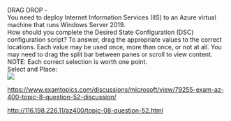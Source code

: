 DRAG DROP -<br/>You need to deploy Internet Information Services (IIS) to an Azure virtual machine that runs Windows Server 2019.<br/>How should you complete the Desired State Configuration (DSC) configuration script? To answer, drag the appropriate values to the correct locations. Each value may be used once, more than once, or not at all. You may need to drag the split bar between panes or scroll to view content.<br/>NOTE: Each correct selection is worth one point.<br/>Select and Place:<br/><img src="https://www.examtopics.com/assets/media/exam-media/04257/0047900001.png" class="in-exam-image"/><br/><p><a href="https://www.examtopics.com/discussions/microsoft/view/79255-exam-az-400-topic-8-question-52-discussion/">https://www.examtopics.com/discussions/microsoft/view/79255-exam-az-400-topic-8-question-52-discussion/</a></p><p><a href="http://116.198.226.11/az400/topic-08-question-52.html">http://116.198.226.11/az400/topic-08-question-52.html</a></p><script src="https://giscus.app/client.js"                    data-repo="azsamples/az204"                    data-repo-id="R_kgDOMRXzDQ"                    data-category="General"                    data-category-id="DIC_kwDOMRXzDc4Cgi27"                    data-mapping="pathname"                    data-strict="0"                    data-reactions-enabled="0"                    data-emit-metadata="0"                    data-input-position="bottom"                    data-theme="preferred_color_scheme"                    data-lang="en"                    crossorigin="anonymous"                    async>                    </script>